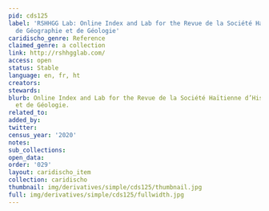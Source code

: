 ```yaml
---
pid: cds125
label: 'RSHHGG Lab: Online Index and Lab for the Revue de la Société Haïtienne d’Histoire,
  de Géographie et de Géologie'
caridischo_genre: Reference
claimed_genre: a collection
link: http://rshhgglab.com/
access: open
status: Stable
language: en, fr, ht
creators:
stewards:
blurb: Online Index and Lab for the Revue de la Société Haïtienne d’Histoire, de Géographie
  et de Géologie.
related_to:
added_by:
twitter:
census_year: '2020'
notes:
sub_collections:
open_data:
order: '029'
layout: caridischo_item
collection: caridischo
thumbnail: img/derivatives/simple/cds125/thumbnail.jpg
full: img/derivatives/simple/cds125/fullwidth.jpg
---
```

